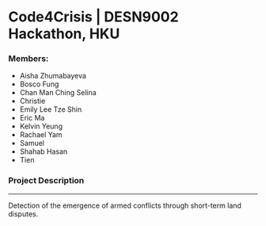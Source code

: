 # Code4Crisis | DESN9002 Hackathon, HKU
### Members:
- Aisha Zhumabayeva
- Bosco Fung
- Chan Man Ching Selina
- Christie
- Emily Lee Tze Shin
- Eric Ma
- Kelvin Yeung
- Rachael Yam
- Samuel
- Shahab Hasan
- Tien

### Project Description
------------
Detection of the emergence of armed conflicts through short-term land disputes.
